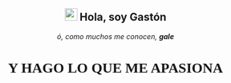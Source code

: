 <link rel="preconnect" href="https://fonts.googleapis.com">
<link rel="preconnect" href="https://fonts.gstatic.com" crossorigin>
<link href="https://fonts.googleapis.com/css2?family=Permanent+Marker&display=swap" rel="stylesheet">
<h2 align="center"><img src="https://c.tenor.com/SNL9_xhZl9oAAAAi/waving-hand-joypixels.gif" height="25px" width="25px"> Hola, soy Gastón</h2>
<p align="center"><i>ó, como muchos me conocen, <b>gale</b></i></p>

<h1 style="font-family: 'Permanent Marker', cursive" align="center">Y HAGO LO QUE ME APASIONA</h2>

<!---
Notas
--->

